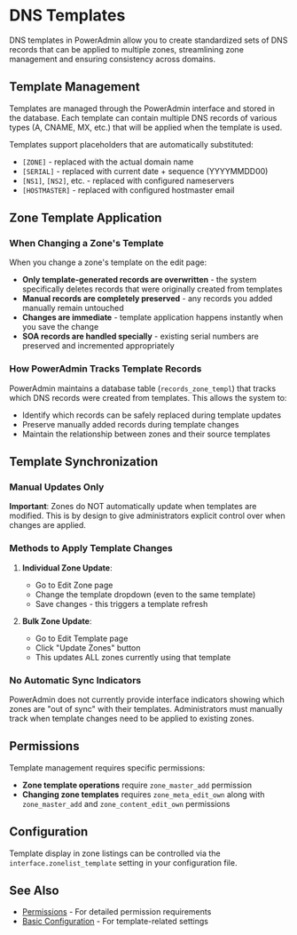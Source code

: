 # DNS Templates

DNS templates in PowerAdmin allow you to create standardized sets of DNS records that can be applied to multiple zones, streamlining zone management and ensuring consistency across domains.

## Template Management

Templates are managed through the PowerAdmin interface and stored in the database. Each template can contain multiple DNS records of various types (A, CNAME, MX, etc.) that will be applied when the template is used.

Templates support placeholders that are automatically substituted:
* `[ZONE]` - replaced with the actual domain name
* `[SERIAL]` - replaced with current date + sequence (YYYYMMDD00)
* `[NS1]`, `[NS2]`, etc. - replaced with configured nameservers
* `[HOSTMASTER]` - replaced with configured hostmaster email

## Zone Template Application

### When Changing a Zone's Template

When you change a zone's template on the edit page:

* **Only template-generated records are overwritten** - the system specifically deletes records that were originally created from templates
* **Manual records are completely preserved** - any records you added manually remain untouched
* **Changes are immediate** - template application happens instantly when you save the change
* **SOA records are handled specially** - existing serial numbers are preserved and incremented appropriately

### How PowerAdmin Tracks Template Records

PowerAdmin maintains a database table (`records_zone_templ`) that tracks which DNS records were created from templates. This allows the system to:
* Identify which records can be safely replaced during template updates
* Preserve manually added records during template changes
* Maintain the relationship between zones and their source templates

## Template Synchronization

### Manual Updates Only

**Important**: Zones do NOT automatically update when templates are modified. This is by design to give administrators explicit control over when changes are applied.

### Methods to Apply Template Changes

1. **Individual Zone Update**:
   - Go to Edit Zone page
   - Change the template dropdown (even to the same template)
   - Save changes - this triggers a template refresh

2. **Bulk Zone Update**:
   - Go to Edit Template page
   - Click "Update Zones" button
   - This updates ALL zones currently using that template

### No Automatic Sync Indicators

PowerAdmin does not currently provide interface indicators showing which zones are "out of sync" with their templates. Administrators must manually track when template changes need to be applied to existing zones.

## Permissions

Template management requires specific permissions:

* **Zone template operations** require `zone_master_add` permission
* **Changing zone templates** requires `zone_meta_edit_own` along with `zone_master_add` and `zone_content_edit_own` permissions

## Configuration

Template display in zone listings can be controlled via the `interface.zonelist_template` setting in your configuration file.

## See Also

* [Permissions](permissions.md) - For detailed permission requirements
* [Basic Configuration](../configuration/basic.md) - For template-related settings
